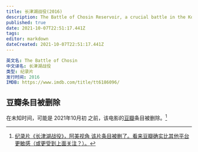 ```yaml
---
title: 长津湖战役(2016)
description: The Battle of Chosin Reservoir, a crucial battle in the Korean War.
published: true
date: 2021-10-07T22:51:17.441Z
tags: 
editor: markdown
dateCreated: 2021-10-07T22:51:17.441Z
---
```


```YAML
英文名: The Battle of Chosin
中文译名: 长津湖战役
类型: 纪录片
发行时间: 2016
IMDB: https://www.imdb.com/title/tt6186096/
```

## 豆瓣条目被删除

在未知时间，可能是 2021年10月初 之前，该电影的[豆瓣](/website/豆瓣网.md)条目被删除。[^rmfdtboc]

[^rmfdtboc]: [纪录片《长津湖战役》，阿美视角 该片条目被删了。看来豆瓣确实比其他平台更敏感（或更受到上面关注？）。](https://web.archive.org/web/20211007145048/https://www.douban.com/group/topic/248735571/)
